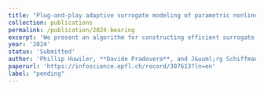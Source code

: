 ```yaml
---
title: "Plug-and-play adaptive surrogate modeling of parametric nonlinear dynamics in frequency domain"
collection: publications
permalink: /publication/2024-bearing
excerpt: 'We present an algorithm for constructing efficient surrogate frequency-domain models of (nonlinear) parametric dynamical systems in a non-intrusive way. To capture the dependence of the underlying system on frequency and parameters, our proposed approach combines rational approximation and smooth interpolation. In the approximation effort, locally adapted sparse grids are applied to effectively explore the parameter domain even if the number of parameters is modest or high. Adaptivity is also employed to build rational approximations that efficiently capture the frequency dependence of the problem. These two features enable our method to build surrogate models that achieve a user-prescribed approximation accuracy, without wasting too many resources in &quot;oversampling&quot; the frequency and parameter domains. Thanks to its non-intrusiveness, our proposed method, as opposed to projection-based techniques for model order reduction, can be applied regardless of the complexity of the underlying physical model. Notably, our algorithm for adaptive sampling can be used even when prior knowledge of the problem structure is not available. To showcase the effectiveness of our approach, we apply it in the study of an aerodynamic bearing. Our method allows us to build surrogate models that adequately identify the bearing&apos;s behavior with respect to both design and operational parameters, while still achieving significant speedups.'
year: '2024'
status: 'Submitted'
author: 'Phillip Huwiler, **Davide Pradovera**, and J&uuml;rg Schiffmann'
paperurl: 'https://infoscience.epfl.ch/record/307613?ln=en'
label: "pending"
---
```


